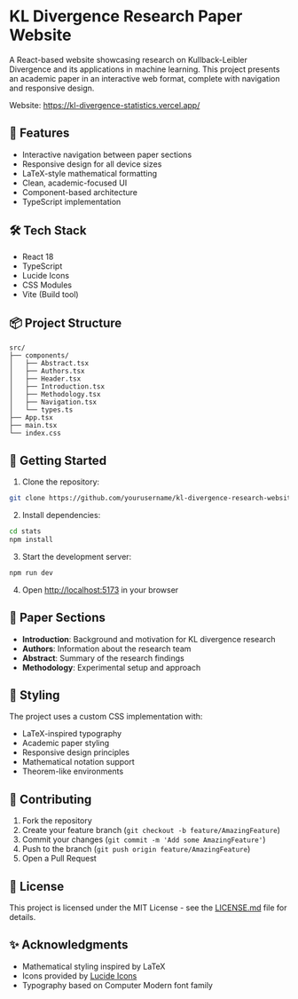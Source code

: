 # KL Divergence Research Paper Website

A React-based website showcasing research on Kullback-Leibler Divergence and its applications in machine learning. This project presents an academic paper in an interactive web format, complete with navigation and responsive design.

Website: https://kl-divergence-statistics.vercel.app/

## 🚀 Features

- Interactive navigation between paper sections
- Responsive design for all device sizes
- LaTeX-style mathematical formatting
- Clean, academic-focused UI
- Component-based architecture
- TypeScript implementation

## 🛠️ Tech Stack

- React 18
- TypeScript
- Lucide Icons
- CSS Modules
- Vite (Build tool)

## 📦 Project Structure

```
src/
├── components/
│   ├── Abstract.tsx
│   ├── Authors.tsx
│   ├── Header.tsx
│   ├── Introduction.tsx
│   ├── Methodology.tsx
│   ├── Navigation.tsx
│   └── types.ts
├── App.tsx
├── main.tsx
└── index.css
```

## 🚀 Getting Started

1. Clone the repository:
```bash
git clone https://github.com/yourusername/kl-divergence-research-website.git
```

2. Install dependencies:
```bash
cd stats
npm install
```

3. Start the development server:
```bash
npm run dev
```

4. Open [http://localhost:5173](http://localhost:5173) in your browser

## 📝 Paper Sections

- **Introduction**: Background and motivation for KL divergence research
- **Authors**: Information about the research team
- **Abstract**: Summary of the research findings
- **Methodology**: Experimental setup and approach

## 🎨 Styling

The project uses a custom CSS implementation with:
- LaTeX-inspired typography
- Academic paper styling
- Responsive design principles
- Mathematical notation support
- Theorem-like environments

## 🤝 Contributing

1. Fork the repository
2. Create your feature branch (`git checkout -b feature/AmazingFeature`)
3. Commit your changes (`git commit -m 'Add some AmazingFeature'`)
4. Push to the branch (`git push origin feature/AmazingFeature`)
5. Open a Pull Request

## 📄 License

This project is licensed under the MIT License - see the [LICENSE.md](LICENSE.md) file for details.

## ✨ Acknowledgments

- Mathematical styling inspired by LaTeX
- Icons provided by [Lucide Icons](https://lucide.dev/)
- Typography based on Computer Modern font family
